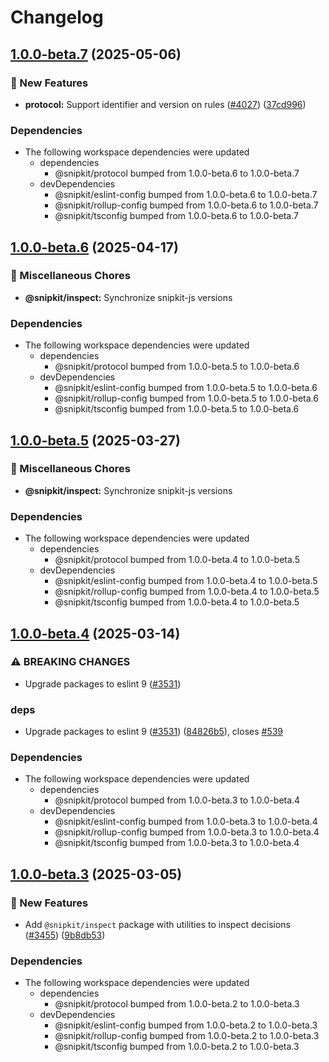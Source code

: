 # Changelog

## [1.0.0-beta.7](https://github.com/snipkit/snipkit/compare/v1.0.0-beta.6...@snipkit/inspect-v1.0.0-beta.7) (2025-05-06)


### 🚀 New Features

* **protocol:** Support identifier and version on rules ([#4027](https://github.com/snipkit/snipkit/issues/4027)) ([37cd996](https://github.com/snipkit/snipkit/commit/37cd996339f167a965e043a35a98a8a35f09ab52))


### Dependencies

* The following workspace dependencies were updated
  * dependencies
    * @snipkit/protocol bumped from 1.0.0-beta.6 to 1.0.0-beta.7
  * devDependencies
    * @snipkit/eslint-config bumped from 1.0.0-beta.6 to 1.0.0-beta.7
    * @snipkit/rollup-config bumped from 1.0.0-beta.6 to 1.0.0-beta.7
    * @snipkit/tsconfig bumped from 1.0.0-beta.6 to 1.0.0-beta.7

## [1.0.0-beta.6](https://github.com/snipkit/snipkit/compare/v1.0.0-beta.5...@snipkit/inspect-v1.0.0-beta.6) (2025-04-17)


### 🧹 Miscellaneous Chores

* **@snipkit/inspect:** Synchronize snipkit-js versions


### Dependencies

* The following workspace dependencies were updated
  * dependencies
    * @snipkit/protocol bumped from 1.0.0-beta.5 to 1.0.0-beta.6
  * devDependencies
    * @snipkit/eslint-config bumped from 1.0.0-beta.5 to 1.0.0-beta.6
    * @snipkit/rollup-config bumped from 1.0.0-beta.5 to 1.0.0-beta.6
    * @snipkit/tsconfig bumped from 1.0.0-beta.5 to 1.0.0-beta.6

## [1.0.0-beta.5](https://github.com/snipkit/snipkit/compare/v1.0.0-beta.4...@snipkit/inspect-v1.0.0-beta.5) (2025-03-27)


### 🧹 Miscellaneous Chores

* **@snipkit/inspect:** Synchronize snipkit-js versions


### Dependencies

* The following workspace dependencies were updated
  * dependencies
    * @snipkit/protocol bumped from 1.0.0-beta.4 to 1.0.0-beta.5
  * devDependencies
    * @snipkit/eslint-config bumped from 1.0.0-beta.4 to 1.0.0-beta.5
    * @snipkit/rollup-config bumped from 1.0.0-beta.4 to 1.0.0-beta.5
    * @snipkit/tsconfig bumped from 1.0.0-beta.4 to 1.0.0-beta.5

## [1.0.0-beta.4](https://github.com/snipkit/snipkit/compare/v1.0.0-beta.3...@snipkit/inspect-v1.0.0-beta.4) (2025-03-14)


### ⚠ BREAKING CHANGES

* Upgrade packages to eslint 9 ([#3531](https://github.com/snipkit/snipkit/issues/3531))

### deps

* Upgrade packages to eslint 9 ([#3531](https://github.com/snipkit/snipkit/issues/3531)) ([84826b5](https://github.com/snipkit/snipkit/commit/84826b51f0c7925ede7a889499bed3a188e48e65)), closes [#539](https://github.com/snipkit/snipkit/issues/539)


### Dependencies

* The following workspace dependencies were updated
  * dependencies
    * @snipkit/protocol bumped from 1.0.0-beta.3 to 1.0.0-beta.4
  * devDependencies
    * @snipkit/eslint-config bumped from 1.0.0-beta.3 to 1.0.0-beta.4
    * @snipkit/rollup-config bumped from 1.0.0-beta.3 to 1.0.0-beta.4
    * @snipkit/tsconfig bumped from 1.0.0-beta.3 to 1.0.0-beta.4

## [1.0.0-beta.3](https://github.com/snipkit/snipkit/compare/v1.0.0-beta.2...@snipkit/inspect-v1.0.0-beta.3) (2025-03-05)


### 🚀 New Features

* Add `@snipkit/inspect` package with utilities to inspect decisions ([#3455](https://github.com/snipkit/snipkit/issues/3455)) ([9b8db53](https://github.com/snipkit/snipkit/commit/9b8db53c0223ef7764deafbdb5909f9f9f9bf41c))


### Dependencies

* The following workspace dependencies were updated
  * dependencies
    * @snipkit/protocol bumped from 1.0.0-beta.2 to 1.0.0-beta.3
  * devDependencies
    * @snipkit/eslint-config bumped from 1.0.0-beta.2 to 1.0.0-beta.3
    * @snipkit/rollup-config bumped from 1.0.0-beta.2 to 1.0.0-beta.3
    * @snipkit/tsconfig bumped from 1.0.0-beta.2 to 1.0.0-beta.3
